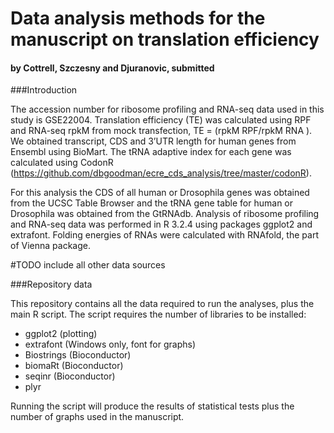 # Data analysis methods for the manuscript on translation efficiency

####  by Cottrell, Szczesny and Djuranovic, submitted

###Introduction 

The accession number for ribosome profiling and RNA-seq data used in this study is GSE22004. Translation efficiency (TE) was calculated using RPF and RNA-seq rpkM from mock transfection, TE = (rpkM RPF/rpkM RNA ). We obtained transcript, CDS and 3’UTR length
for human genes from Ensembl using BioMart. The tRNA adaptive index for each gene was calculated using CodonR
(https://github.com/dbgoodman/ecre_cds_analysis/tree/master/codonR). 

For this analysis the CDS of all human or Drosophila genes was obtained from the UCSC Table Browser and the tRNA gene table for human or Drosophila was obtained from the GtRNAdb. Analysis of ribosome profiling and RNA-seq data was performed in R 3.2.4 using packages ggplot2 and extrafont. Folding energies of RNAs were calculated with RNAfold, the part of Vienna package.


#TODO include all other data sources
 

###Repository data

This repository contains all the data required to run the analyses, plus the main R script. The script requires the number of libraries to be installed:

 - ggplot2 (plotting)
 - extrafont (Windows only, font for graphs)
 - Biostrings (Bioconductor)
 - biomaRt (Bioconductor)
 - seqinr (Bioconductor)
 - plyr 
 
 Running the script will produce the results of statistical tests plus the number of graphs used in the manuscript.